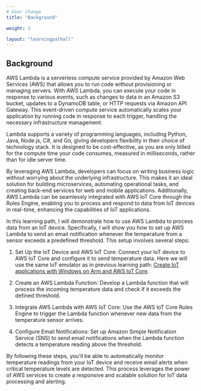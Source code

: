 ```yaml
---
# User change
title: "Background"

weight: 2

layout: "learningpathall"
---
```


## Background
AWS Lambda is a serverless compute service provided by Amazon Web Services (AWS) that allows you to run code without provisioning or managing servers. With AWS Lambda, you can execute your code in response to various events, such as changes to data in an Amazon S3 bucket, updates to a DynamoDB table, or HTTP requests via Amazon API Gateway. This event-driven compute service automatically scales your application by running code in response to each trigger, handling the necessary infrastructure management.

Lambda supports a variety of programming languages, including Python, Java, Node.js, C#, and Go, giving developers flexibility in their choice of technology stack. It is designed to be cost-effective, as you are only billed for the compute time your code consumes, measured in milliseconds, rather than for idle server time.

By leveraging AWS Lambda, developers can focus on writing business logic without worrying about the underlying infrastructure. This makes it an ideal solution for building microservices, automating operational tasks, and creating back-end services for web and mobile applications. Additionally, AWS Lambda can be seamlessly integrated with AWS IoT Core through the Rules Engine, enabling you to process and respond to data from IoT devices in real-time, enhancing the capabilities of IoT applications.

In this learning path, I will demonstrate how to use AWS Lambda to process data from an IoT device. Specifically, I will show you how to set up AWS Lambda to send an email notification whenever the temperature from a sensor exceeds a predefined threshold. This setup involves several steps:
1. Set Up the IoT Device and AWS IoT Core: Connect your IoT device to AWS IoT Core and configure it to send temperature data. Here we will use the same IoT emulator as in previous learning path: [Create IoT applications with Windows on Arm and AWS IoT Core](/learning-paths/laptops-and-desktops/win_aws_iot/).

2. Create an AWS Lambda Function: Develop a Lambda function that will process the incoming temperature data and check if it exceeds the defined threshold. 

3. Integrate AWS Lambda with AWS IoT Core: Use the AWS IoT Core Rules Engine to trigger the Lambda function whenever new data from the temperature sensor arrives.

4. Configure Email Notifications: Set up Amazon Simple Notification Service (SNS) to send email notifications when the Lambda function detects a temperature reading above the threshold.

By following these steps, you'll be able to automatically monitor temperature readings from your IoT device and receive email alerts when critical temperature levels are detected. This process leverages the power of AWS services to create a responsive and scalable solution for IoT data processing and alerting.